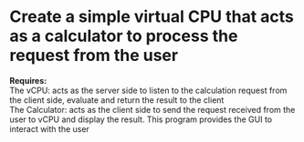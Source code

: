 # Create a simple virtual CPU that acts as a calculator to process the request from the user
<p><strong>Requires:</strong><br>
The vCPU: acts as the server side to listen to the calculation request from the client side, evaluate and return the result to the client<br>
The Calculator: acts as the client side to send the request received from the user to vCPU and display the result. This program provides the GUI to interact with the user<br></p>

